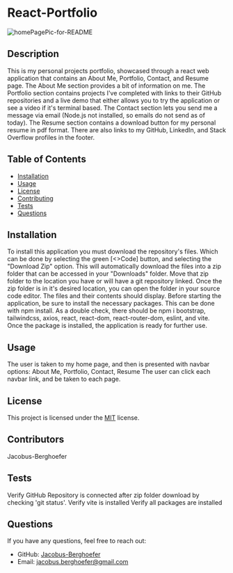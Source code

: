 # React-Portfolio
![homePagePic-for-README](https://github.com/user-attachments/assets/fbd73410-4280-41a1-b493-a6ad3c03296d)
## Description

This is my personal projects portfolio, showcased through a react web application that contains an About Me, Portfolio, Contact, and Resume page. The About Me section provides a bit of information on me. The Portfolio section contains projects I've completed with links to their GitHub repositories and a live demo that either allows you to try the application or see a video if it's terminal based. The Contact section lets you send me a message via email (Node.js not installed, so emails do not send as of today). The Resume section contains a download button for my personal resume in pdf format. There are also links to my GitHub, LinkedIn, and Stack Overflow profiles in the footer.

## Table of Contents

- [Installation](#installation)
- [Usage](#usage)
- [License](#license)
- [Contributing](#contributing)
- [Tests](#tests)
- [Questions](#questions)

## Installation

To install this application you must download the repository's files. Which can be done by selecting the green [<>Code] button, and selecting the "Download Zip" option. This will automatically download the files into a zip folder that can be accessed in your "Downloads" folder. Move that zip folder to the location you have or will have a git repository linked. Once the zip folder is in it's desired location, you can open the folder in your source code editor. The files and their contents should display. Before starting the application, be sure to install the necessary packages. This can be done with npm install. As a double check, there should be npm i bootstrap, tailwindcss, axios, react, react-dom, react-router-dom, eslint, and vite. Once the package is installed, the application is ready for further use.

## Usage

The user is taken to my home page, and then is presented with navbar options: About Me, Portfolio, Contact, Resume
The user can click each navbar link, and be taken to each page.

## License

This project is licensed under the [MIT](https://img.shields.io/badge/License-MIT-yellow.svg) license.

## Contributors

Jacobus-Berghoefer

## Tests

Verify GitHub Repository is connected after zip folder download by checking 'git status'.
Verify vite is installed
Verify all packages are installed

## Questions

If you have any questions, feel free to reach out:

- GitHub: [Jacobus-Berghoefer](https://github.com/Jacobus-Berghoefer)
- Email: [jacobus.berghoefer@gmail.com](mailto:jacobus.berghoefer@gmail.com)
